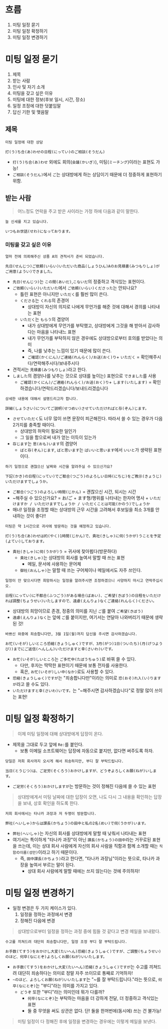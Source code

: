 # 흐름
1. 미팅 일정 묻기
2. 미팅 일정 확정하기
3. 미팅 일정 변경하기
# 미팅 일정 묻기
1. 제목
2. 받는 사람
3. 인사 및 자기 소개
4. 미팅을 갖고 싶은 이유
5. 미팅에 대한 정보(후보 일시, 시간, 장소)
6. 일정 조정에 대한 덧붙임말
7. 답신 기한 및 맺음말
## 제목
```
미팅 일정에 대한 상담

打(う)ち合(あ)わせの日程(にってい)のご相談(そうだん)
```
- `打(う)ち合(あ)わせ` 외에도 회의(`会議(かいぎ)`), 미팅(`ミーチング`)이라는 표현도 가능!
- `ご相談(そうだん)`에서 `ご`는 상대방에게 하는 상담이기 때문에 더 정중하게 표현하기 위함.
## 받는 사람

> 어느정도 연락을 주고 받은 사이라는 가정 하에 다음과 같이 말한다.

```
늘 신세를 지고 있습니다.

いつもお世話(せわ)になっております。
```
### 미팅을 갖고 싶은 이유
```
얼마 전에 의뢰해주신 상품 A의 견적서가 준비 되었습니다.

先日(せんじつ)ご依頼(いらい)いただいた商品(しょうひん)Aのお見積書(みつもりしょ)がご用意(ようい)できました。
```
- `先日(せんじつ)`는 `この間(あいだ)`,`こないだ`의 정중하고 격식있는 표현이다.
- `ご依頼(いらい)いただいた`에서 `ご依頼(いらい)くださった`는 안되나요?
	- 틀린 표현은 아니지만 `いただく`를 훨씬 많이 쓴다.
	- `くださる`는 `くれる`의 존경어
		- 상대방이 자신의 의지로 나에게 무언가를 해준 것에 대해서 경의를 나타내는 표현
	- `いただく`는 `もらう`의 겸양어
		- 내가 상대방에게 무언가를 부탁했고, 상대방에게 그것을 해 받아서 감사하다는 마음을 나타내느 표현
		- 내가 무언가를 부탁하지 않은 경우에도 상대방으로부터 호의를 받았다는 의미
		- 즉, 나를 낮추는 느낌이 있기 때문에 많이 쓴다.
		- `ご確認(かくにん)/ご連絡(れんらく)/お送(おく)り`+ `いただく` = 확인해주시다/연락해주시다/보내주시다
- 견적서는 `見積書(みつもりしょ)`라고 한다.
- `しました`의 겸양(나를 낮추는 것으로 상대를 높이는) 표현으로 `できました`를 사용
	- `ご確認(かくにん)/ご連絡(れんらく)/お送(おく)り`+ `します(いたします)` = 확인하겠습니다/연락드리겠습니다/보내드리겠습니다
```
상세한 내용에 대해서 설명드리고자 합니다.

詳細(しょうさい)についてご説明(せつめい)させていただければと存(ぞん)じます。
```
- `させていただく`도 너무 많이 쓰면 문장이 피곤해진다. 따라서 쓸 수 있는 경우가 다음 2가지를 충족할 때이다.
	- 상대방의 허락이 필요한 일인가
	- 그 일을 함으로써 내가 얻는 이득이 있는가
- `存じます`는 `思(おも)います`의 겸양어
	- `ばと存(ぞん)じます`, `ばと思います`는 `ばいいと思います`에서 `いいと`가 생략된 표현이다.
```
하기 일정으로 괜찮으신 날짜와 시간을 알려주실 수 있으신가요?

下記(かき)の日程(にってい)でご都合(つごう)のよろしい日時(にちじ)をご教示(きょうじ)いただけますでしょうか。
```
- `ご都合(つごう)のよろしい時間(じかん)` = 괜찮으신 시간, 되시는 시간
- ~해주실 수 있으신가요? = お/ご + ます형/행위를 나타내는 한자어 명사 + `いただけますか / いただけますでしょうか / いただくことは可能(かのう)でしょうか`
- 매너! 일정을 조정할 때는 상대방의 근무 시간을 고려해서 후보일을 최소 3개를 안내하는 것이 좋다!!
```
미팅은 약 1시간으로 귀사에 방문하는 것을 예정하고 있습니다.

打(う)ち合(あ)わせは約(やく)1時間(じかん)で、貴社(きしゃ)に伺(うかが)うことを予定(よてい)しております。
```
- `貴社(きしゃ)に伺(うかが)う` = 귀사에 찾아뵙다(방문하다)
	- `貴社(きしゃ)`는 상대방의 회사를 높여서 말할 때 쓰는 표현
		- 메일, 문서에 사용하는 문어체
	- `御社(おんしゃ)`는 말할 때 쓰는 구어체이나 메일에서도 자주 쓰인다.
```
일정이 안 맞으시다면 희망하시는 일정을 알려주시면 조정하겠으니 사양하지 마시고 연락주십시오.

日程(にってい)に不都合(ふつごう)がある場合(ばあい)、ご希望(きぼう)の日程をいただければ調整(ちょうせい)いたしますので、遠慮(えんりょ)なくご連絡(れんらく)ください。
```
- 상대방의 희망이므로 존경, 정중의 의미를 지닌 `ご`를 붙여 `ご希望(きぼう)`
- `遠慮(えんりょ)なく`는 앞에 `ご`를 붙이지만, 여기서는 연달아 나와버리기 때문에 생략된 것!
```
바쁘신 와중에 죄송합니다만, 3월 1일(월)까지 답신을 주시면 감사하겠습니다.

お忙(いそが)しいところ恐縮(きょうしゅく)ですが、3月(がつ)1日(ついたち)(月(げつようび))までにご返信(へんしん)いただけますと幸(さいわ)いです。
```
- `お忙(いそが)しいところ`는 `ご多忙中(たぼうちゅう)`로 바꿔 쓸 수 있다.
	- 다만, 후자는 딱딱한 표현이기 때문에 보통 전자를 사용한다.
	- 혹은, `お忙(いそが)しい中(なか)`로도 사용할 수 있다.
- `恐縮(きょうしゅく)ですが`는 "죄송합니다만"이라는 의미로 `恐(おそ)れ入(い)りますが`라고 쓸 수도 있다.
- `いただけますと幸(さいわ)いです。`는 "~해주시면 감사하겠습니다"로 정말 많이 쓰이는 표현!
# 미팅 일정 확정하기

> 이제 미팅 일정에 대해 상대방에게 답장이 온다.

- 제목을 그대로 두고 앞에 `Re:`를 붙인다.
	- 보통 이메일 소프트웨어는 답장에 자동으로 붙지만, 없다면 써주도록 하자.
```
당일은 저희 회사까지 오시게 해서 죄송하지만, 부디 잘 부탁드립니다.

当日(とうじつ)は、ご足労(そくろう)おかけしますが、どうぞよろしくお願(ねが)いします。
```
- `ご足労(そくろう)おかけしますが`는 방문하는 것이 정해진 다음에 쓸 수 있는 표현

> 상대방에게서 미팅 날짜에 대한 답장이 오면,
> 나도 다시 그 내용을 확인하는 답장을 보내, 상호 확인을 하도록 한다.

```
저희 회사에서는 타나카 과장과 저 두명이 방문합니다.

弊社(へいしゃ)からは課長(かちょう)の田中と私の2名(めい)で伺(うかが)います。
```
- `弊社(へいしゃ)`는 자신의 회사를 상대방에게 말할 때 낮춰서 나타내는 표현
- 여기서는 특이하게 "타나카 과장"이 아닌 `課長(かちょう)の田中`라는 거꾸로된 표현을 쓰는데, 이는 상대 회사 사람에게 자신의 회사 사람을 직함과 함께 소개할 때는 `직함の이름(성만)`이라고 하기 때문이다.
	- 즉, `田中課長(かちょう)`라고 한다면, "타나카 과장님"이라는 뜻으로, 타나카 과장을 높여서 부르는 말이 된다.
		- 상대 회사 사람에게 말할 때에는 쓰지 않는다는 것에 주의하자!
# 미팅 일정 변경하기
- 일정 변경은 두 가지 케이스가 있다.
	1. 일정을 정하는 과정에서 변경
	2. 정해진 다음에 변경

> 상대방으로부터 일정을 정하는 과정 중에 힘들 것 같다고 변경 메일을 보내왔다.

```
수고를 끼쳐드려 대단히 죄송합니다만, 일정 조정 부디 잘 부탁드립니다.

お手数(てすう)をおかけし大変(たいへん)恐縮(きょうしゅく)ですが、ご調整(ちょうせい)のほど、何卒(なにとぞ)よろしくお願(ねが)いいたします。
```
- `お手数(てすう)をおかけし大変(たいへん)恐縮(きょうしゅく)ですが`는 수고를 끼쳐드려 대단히 죄송하다는 의미로 정말 자주 쓰이므로 통째로 기억하자!
- `~のほど、よろしくお願(ねが)いいたします`는 "~를 잘 부탁드립니다."라는 뜻으로, `何卒(なにとぞ)`는 "부디"라는 의미를 가지고 있다.
	- `どうぞ` 또한 "부디"라는 의미인데 뭐가 다를까?
		- `何卒(なにとぞ)`는 부탁하는 마음을 더 강하게 전달, 더 정중하고 격식있는 표현
		- 둘 중 무엇을 써도 상관은 없다. 단! 둘을 한꺼번에(동시에) 쓰는 건 불가능!

> 미팅 일정이 다 정해진 후에 일정을 변경하는 경우에는 이렇게 메일을 보낸다.

